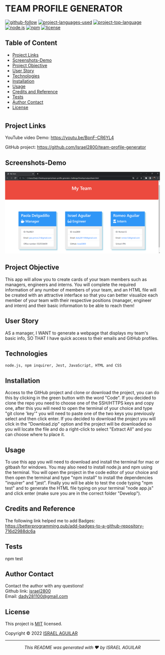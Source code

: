  
  # TEAM PROFILE GENERATOR

  [![github-follow](https://img.shields.io/github/followers/israel2800?label=Follow&logoColor=blue&style=social)](https://github.com/israel2800)
  [![project-languages-used](https://img.shields.io/github/languages/count/israel2800/team-profile-generator-challenge?color=important)](https://github.com/israel2800/team-profile-generator-challenge)
  [![project-top-language](https://img.shields.io/github/languages/top/israel2800/team-profile-generator-challenge?color=orange)](https://github.com/israel2800/team-profile-generator-challenge)
  [![node.js](https://img.shields.io/node/v/c?color=orange)](https://nodejs.org/en/)
  [![npm](https://img.shields.io/npm/v/npm?color=orange&logo=npm)](https://www.npmjs.com/package/inquirer)
  [![license](https://img.shields.io/badge/License-MIT-brightgreen.svg)](https://choosealicense.com/licenses/mit/)

  ## Table of Content
  * [ Project Links ](#Project-Links)
  * [ Screenshots-Demo ](#Screenshots)
  * [ Project Objective ](#Project-Objective)
  * [ User Story ](#User-Story)
  * [ Technologies ](#Technologies)
  * [ Installation ](#Installation)
  * [ Usage ](#Usage)
  * [ Credits and Reference ](#Credits-and-Reference)
  * [ Tests ](#Tests)
  * [ Author Contact ](#Author-Contact)
  * [ License ](#License)
  #

  ##  Project Links
  YouTube video Demo:
  https://youtu.be/BpnF-CR6YL4

  GitHub project:
  https://github.com/Israel2800/team-profile-generator
  

  ## Screenshots-Demo
  ![Screenshot of the HTML file generated.](Assets/images/screenshot-1.png)
  
  ## Project Objective
  This app will allow you to create cards of your team members such as managers, engineers and interns. You will complete the required information of any number of members of your team, and an HTML file will be created with an attractive interface so that you can better visualize each member of your team with their respective positions (manager, engineer and intern) and their basic information to be able to reach them!
  
  ## User Story
  AS a manager, I WANT to generate a webpage that displays my team's basic info, SO THAT I have quick access to their emails and GitHub profiles.

  ## Technologies 
  ```
  node.js, npm inquirer, Jest, JavaScript, HTML and CSS
  ```
  
  ## Installation
  Access to the GitHub project and clone or download the project, you can do this by clicking in the green button with the word "Code". If you decided to clone the repo you need to choose one of the SSH/HTTPS keys and copy one, after this you will need to open the terminal of your choice and type "git clone 'key'" you will need to paste one of the two keys you previously select and then click enter. If you decided to download the project you will click in the "Download.zip" option and the project will be downloaded so you will locate the file and do a right-click to select "Extract All" and you can choose where tu place it.

  ## Usage 
  To use this app you will need to download and install the terminal for mac or gitbash for windows. You may also need to install node.js and npm using the terminal. You will open the project in the code editor of your choice and then open the terminal and type "npm install" to install the dependencies "inquirer" and "jest". Finally you will be able to test the code typing "npm test" and to generate the HTML file typing on your terminal "node app.js" and click enter (make sure you are in the correct folder "Develop").
  
  ## Credits and Reference
  The following link helped me to add Badges: https://betterprogramming.pub/add-badges-to-a-github-repository-716d2988dc6a

  ## Tests
  npm test

  ## Author Contact
  Contact the author with any questions!<br>
  Github link: [israel2800](https://github.com/israel2800)<br>
  Email: dady281100@gmail.com

  ## License
  This project is [MIT](https://choosealicense.com/licenses/mit/) licensed.<br />

  Copyright © 2022 [ISRAEL AGUILAR](https://github.com/israel2800)
  
  <hr>
  <p align='center'><i>
  This README was generated with ❤️ by ISRAEL AGUILAR
  </i></p>
  
